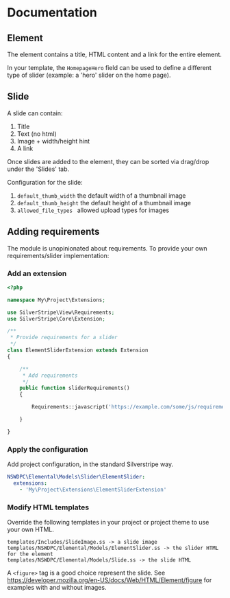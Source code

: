 # Documentation

## Element

The element contains a title, HTML content and a link for the entire element.

In your template, the `HomepageHero` field can be used to define a different type of slider (example: a 'hero' slider on the home page).

## Slide

A slide can contain:

1. Title
1. Text (no html)
1. Image + width/height hint
1. A link


Once slides are added to the element, they can be sorted via drag/drop under the 'Slides' tab.

Configuration for the slide:
1. `default_thumb_width` the default width of a thumbnail image
1. `default_thumb_height` the default height of a thumbnail image
1. `allowed_file_types ` allowed upload types for images

## Adding requirements

The module is unopinionated about requirements. To provide your own requirements/slider implementation:

### Add an extension

```php
<?php

namespace My\Project\Extensions;

use SilverStripe\View\Requirements;
use SilverStripe\Core\Extension;

/**
 * Provide requirements for a slider
 */
class ElementSliderExtension extends Extension
{

    /**
     * Add requirements
     */
    public function sliderRequirements()
    {

        Requirements::javascript('https://example.com/some/js/requirement.js');

    }

}
```

### Apply the configuration

Add project configuration, in the standard Silverstripe way.

```yaml
NSWDPC\Elemental\Models\Slider\ElementSlider:
  extensions:
    - 'My\Project\Extensions\ElementSliderExtension'
```

### Modify HTML templates

Override the following templates in your project or project theme to use your own HTML.

```shell
templates/Includes/SlideImage.ss -> a slide image
templates/NSWDPC/Elemental/Models/ElementSlider.ss -> the slider HTML for the element
templates/NSWDPC/Elemental/Models/Slide.ss -> the slide HTML
```

A `<figure>` tag is a good choice represent the slide. See https://developer.mozilla.org/en-US/docs/Web/HTML/Element/figure for examples with and without images.
